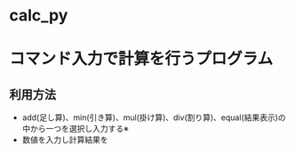 # calc_py
<h1>コマンド入力で計算を行うプログラム</h1>
<h2>利用方法</h2>
<ul>
  <li>add(足し算)、min(引き算)、mul(掛け算)、div(割り算)、equal(結果表示)の中から一つを選択し入力する※</li>
  <li>数値を入力し計算結果を
